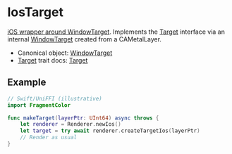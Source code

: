 # IosTarget

[iOS wrapper around WindowTarget](https://fragmentcolor.org/api/targets/windowtarget). Implements the [Target](https://fragmentcolor.org/api/core/target) interface via an internal [WindowTarget](https://fragmentcolor.org/api/targets/windowtarget) created from a CAMetalLayer.

- Canonical object: [WindowTarget](https://fragmentcolor.org/api/targets/windowtarget)
- [Target](https://fragmentcolor.org/api/core/target) trait docs: [Target](https://fragmentcolor.org/api/core/target)

## Example

```swift
// Swift/UniFFI (illustrative)
import FragmentColor

func makeTarget(layerPtr: UInt64) async throws {
    let renderer = Renderer.newIos()
    let target = try await renderer.createTargetIos(layerPtr)
    // Render as usual
}
```

